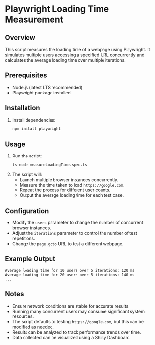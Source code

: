 # Playwright Loading Time Measurement

## Overview
This script measures the loading time of a webpage using Playwright. It simulates multiple users accessing a specified URL concurrently and calculates the average loading time over multiple iterations.

## Prerequisites
- Node.js (latest LTS recommended)
- Playwright package installed

## Installation
1. Install dependencies:
   ```sh
   npm install playwright
   ```

## Usage
1. Run the script:
   ```sh
   ts-node measureLoadingTime.spec.ts
   ```
2. The script will:
   - Launch multiple browser instances concurrently.
   - Measure the time taken to load `https://google.com`.
   - Repeat the process for different user counts.
   - Output the average loading time for each test case.

## Configuration
- Modify the `users` parameter to change the number of concurrent browser instances.
- Adjust the `iterations` parameter to control the number of test repetitions.
- Change the `page.goto` URL to test a different webpage.

## Example Output
```
Average loading time for 10 users over 5 iterations: 120 ms
Average loading time for 20 users over 5 iterations: 140 ms
...
```

## Notes
- Ensure network conditions are stable for accurate results.
- Running many concurrent users may consume significant system resources.
- The script defaults to testing `https://google.com`, but this can be modified as needed.
- Results can be analyzed to track performance trends over time.
- Data collected can be visualized using a Shiny Dashboard.
